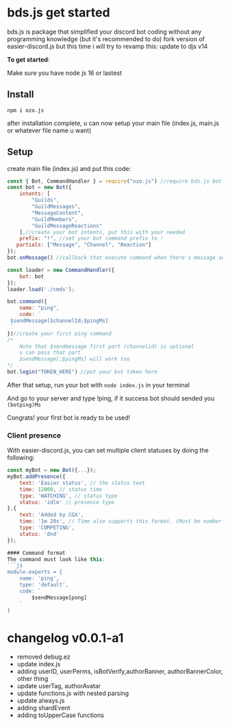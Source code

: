 # bds.js get started
bds.js is package that simplified your discord bot coding without any programming knowledge (but it's recommended to do)
fork version of easier-discord.js but this time i will try to revamp this:
update to djs v14

**To get started**:

Make sure you have node js 16 or lastest 

## Install
```
npm i ozo.js
```

after installation complete, u can now setup your main file (index.js, main.js or whatever file name u want)
## Setup
create main file (index.js) and put this code:
```javascript
const { Bot, CommandHandler } = require("ozo.js") //require bds.js bot class
const bot = new Bot({
    intents: [
        "Guilds",
        "GuildMessages",
        "MessageContent",
        "GuildMembers",
        "GuildMessageReactions"
    ],//create your bot intents, put this with your needed
    prefix: "!", //set your bot command prefix to !
   partials: ["Message", "Channel", "Reaction"]
});
bot.onMessage() //callback that execute command when there's message send, put this once in your bot

const loader = new CommandHandler({
    bot: bot
});
loader.load('./cmds');

bot.command({
    name: "ping",
    code: `
 $sendMessage[$channelId;$pingMs]
 `
})//create your first ping command
/*
    Note that $sendmessage first part (channelid) is optional
    u can pass that part
    $sendMessage[;$pingMs] will work too
*/
bot.login("TOKEN_HERE") //put your bot token here
```
After that setup, run your bot with `node index.js` in your terminal

And go to your server and type !ping, if it success bot should sended you `(botping)Ms`

Congrats! your first bot is ready to be used!
### Client presence
With easier-discord.js, you can set multiple client statuses by doing the following:
```js
const myBot = new Bot({...});
myBot.addPresence({
    text: 'Easier status', // the status text
    time: 12000, // status time
    type: 'WATCHING', // status type
    status: 'idle' // presence type
},{
    text: 'Added by CGX',
    time: '1m 20s', // Time also supports this format. (Must be number or string)
    type: 'COMPETING',
    status: 'dnd'
});

#### Command format
The command must look like this:
```js
module.exports = {
    name: 'ping',
    type: 'default',
    code: `
        $sendMessage[pong]
    `
}
```

# changelog v0.0.1-a1
- removed debug.ez
- update index.js
- adding userID, userPerms, isBotVerify,authorBanner, authorBannerColor, other thing
- update userTag, authorAvatar
- update functions.js with nested parsing
- update always.js
- adding shardEvent
- adding toUpperCase functions 



